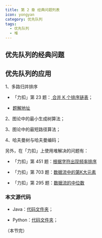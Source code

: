 ```yaml
---
title: 第 2 章 经典问题列表
icon: yongyan
category: 优先队列
tags:
  - 优先队列
  - 堆
---
```


## 优先队列的经典问题





## 优先队列的应用

1、多路归并排序

+ 「力扣」第 23 题：[ 合并 K 个排序链表](https://leetcode-cn.com/problems/merge-k-sorted-lists/description/)；

+ [题解地址](https://leetcode-cn.com/problems/merge-k-sorted-lists/solution/tan-xin-suan-fa-you-xian-dui-lie-fen-zhi-fa-python/)

2、图论中的最小生成树算法；

3、图论中的最短路径算法；

4、哈夫曼树与哈夫曼编码；

另外，在「力扣」上使用堆解决的问题有：

+ 「力扣」第 451 题：[根据字符出现频率排序](https://leetcode-cn.com/problems/sort-characters-by-frequency)

+ 「力扣」第 703 题：[数据流中的第K大元素](https://leetcode-cn.com/problems/kth-largest-element-in-a-stream)

+ 「力扣」第 295 题：[数据流的中位数](https://leetcode-cn.com/problems/find-median-from-data-stream)

### 本文源代码

+ Java：[代码文件夹](https://github.com/liweiwei1419/Algorithms-Learning-Java/tree/master/06-Heap/src)；

+ Python：[代码文件夹](https://github.com/liweiwei1419/Algorithms-Learning-Python/tree/master/heap)；

（本节完）